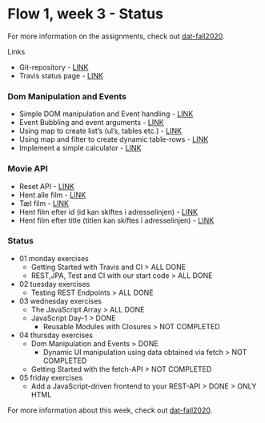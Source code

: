 # Flow 1, week 3 - Status
For more information on the assignments, check out [dat-fall2020](https://dat-fall2020.netlify.app/Flow-1/week3/SP3/).

Links

-   Git-repository - [LINK](https://github.com/nicklasanielsen/3semExercises)
-   Travis status page - [LINK](https://travis-ci.com/github/nicklasanielsen/week37movies)

### Dom Manipulation and Events

-   Simple DOM manipulation and Event handling - [LINK](./DOM/SimpleDOMManipulationAndEventHandling.html)
-   Event Bubbling and event arguments - [LINK](./DOM/EventBubblingAndEventArguments.html)
-   Using map to create list’s (ul’s, tables etc.) - [LINK](./DOM/UsingMapToCreateLists.html)
-   Using map and filter to create dynamic table-rows - [LINK](./DOM/UsingMapAndFilterToCreateDynamicTableRows.html)
-   Implement a simple calculator - [LINK](./DOM/calculator.html)

### Movie API

-   Reset API - [LINK](./api/movie/reset)
-   Hent alle film - [LINK](./api/movie/all)
-   Tæl film - [LINK](./api/movie/count)
-   Hent film efter id (id kan skiftes i adresselinjen) - [LINK](./api/movie/1)
-   Hent film efter title (titlen kan skiftes i adresselinjen) - [LINK](./api/movie/title/iron)

### Status

-   01 monday exercises
    -   Getting Started with Travis and CI \> ALL DONE
    -   REST,JPA, Test and CI with our start code \> ALL DONE
-   02 tuesday exercises
    -   Testing REST Endpoints \> ALL DONE
-   03 wednesday exercises
    -   The JavaScript Array \> ALL DONE
    -   JavaScript Day-1 \> DONE
        -   Reusable Modules with Closures \> NOT COMPLETED
-   04 thursday exercises
    -   Dom Manipulation and Events \> DONE
        -   Dynamic UI manipulation using data obtained via fetch \> NOT COMPLETED
    -   Getting Started with the fetch-API \> NOT COMPLETED
-   05 friday exercises
    -   Add a JavaScript-driven frontend to your REST-API \> DONE \> ONLY HTML

For more information about this week, check out [dat-fall2020](https://dat-fall2020.netlify.app/Flow-1/week3/).